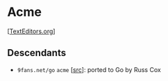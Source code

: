 # Acme

[[TextEditors.org](https://texteditors.org/cgi-bin/wiki.pl?ACME)]

## Descendants

- `9fans.net/go` `acme` [[src](https://github.com/9fans/go/blob/main/cmd/acme/internal/regx/regx.go)]:
  ported to Go by Russ Cox
